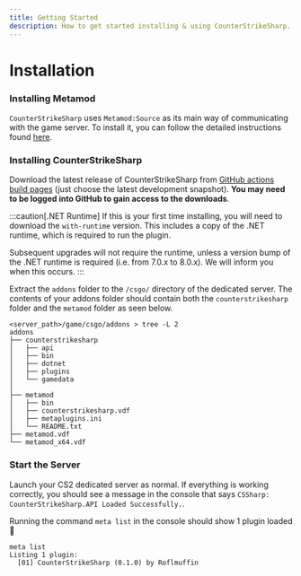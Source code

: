 ```yaml
---
title: Getting Started
description: How to get started installing & using CounterStrikeSharp.
---
```


# Installation

### Installing Metamod

`CounterStrikeSharp` uses `Metamod:Source` as its main way of communicating with the game server. To install it, you can follow the detailed instructions found <a href="https://cs2.poggu.me/metamod/installation/" target="_blank">here</a>.

### Installing CounterStrikeSharp

Download the latest release of CounterStrikeSharp from <a href="https://github.com/roflmuffin/CounterStrikeSharp/actions/workflows/cmake-single-platform.yml" target="_blank">GitHub actions build pages</a> (just choose the latest development snapshot). **You may need to be logged into GitHub to gain access to the downloads**.

:::caution[.NET Runtime]
If this is your first time installing, you will need to download the `with-runtime` version. This includes a copy of the .NET runtime, which is required to run the plugin.

Subsequent upgrades will not require the runtime, unless a version bump of the .NET runtime is required (i.e. from 7.0.x to 8.0.x). We will inform you when this occurs.
:::

Extract the `addons` folder to the `/csgo/` directory of the dedicated server. The contents of your addons folder should contain both the `counterstrikesharp` folder and the `metamod` folder as seen below.

```shell
<server_path>/game/csgo/addons > tree -L 2
addons
├── counterstrikesharp
│   ├── api
│   ├── bin
│   ├── dotnet
│   ├── plugins
│   └── gamedata
│
├── metamod
│   ├── bin
│   ├── counterstrikesharp.vdf
│   ├── metaplugins.ini
│   └── README.txt
├── metamod.vdf
└── metamod_x64.vdf
```

### Start the Server

Launch your CS2 dedicated server as normal. If everything is working correctly, you should see a message in the console that says `CSSharp: CounterStrikeSharp.API Loaded Successfully.`.

Running the command `meta list` in the console should show 1 plugin loaded 🎉

```shell
meta list
Listing 1 plugin:
  [01] CounterStrikeSharp (0.1.0) by Roflmuffin
```
